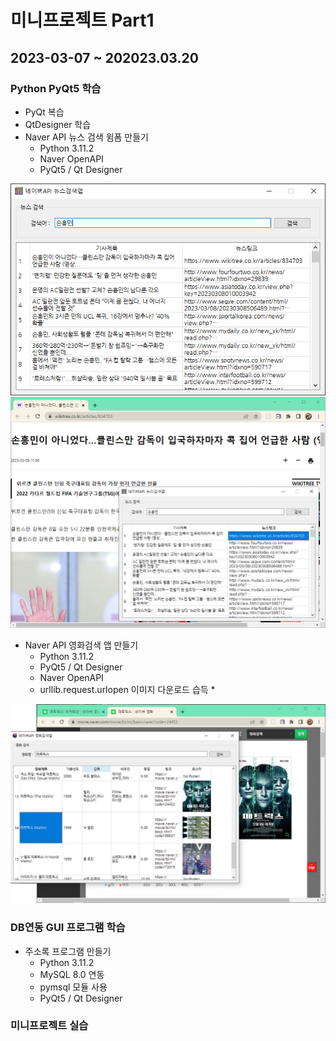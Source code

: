 # 미니프로젝트 Part1
## 2023-03-07 ~ 202023.03.20

### Python PyQt5 학습
- PyQt 복습
- QtDesigner 학습
- Naver API 뉴스 검색 윔폼 만들기
  - Python 3.11.2
  - Naver OpenAPI
  - PyQt5 / Qt Designer

![네이버뉴스앱](https://github.com/mini9155/miniprogects/blob/main/part1/studyPyQt/images/KakaoTalk_20230308_111503131.png)
<img src ="https://github.com/mini9155/miniprogects/blob/main/part1/studyPyQt/images/KakaoTalk_20230308_111503131_01.png" width=780/>

- Naver API 영화검색 앱 만들기
  - Python 3.11.2
  - PyQt5 / Qt Designer
  - Naver OpenAPI
  - urllib.request.urlopen 이미지 다운로드 습득 *

<img src ="https://github.com/mini9155/miniprogects/blob/main/part1/studyPyQt/images/img1.png" width=780/>

### DB연동 GUI 프로그램 학습
- 주소록 프로그램 만들기
  - Python 3.11.2
  - MySQL 8.0 연동
  - pymsql 모듈 사용
  - PyQt5 / Qt Designer
  
### 미니프로젝트 실습
